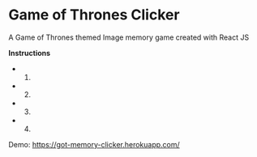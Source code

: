 # Game of Thrones Clicker
A Game of Thrones themed Image memory game created with React JS

**Instructions**
* 1.
* 2.
* 3.
* 4.


Demo: https://got-memory-clicker.herokuapp.com/
